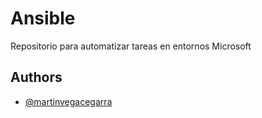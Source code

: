# Ansible 

Repositorio para automatizar tareas en entornos Microsoft


## Authors

- [@martinvegacegarra](https://github.com/martinvegacegarra/)
